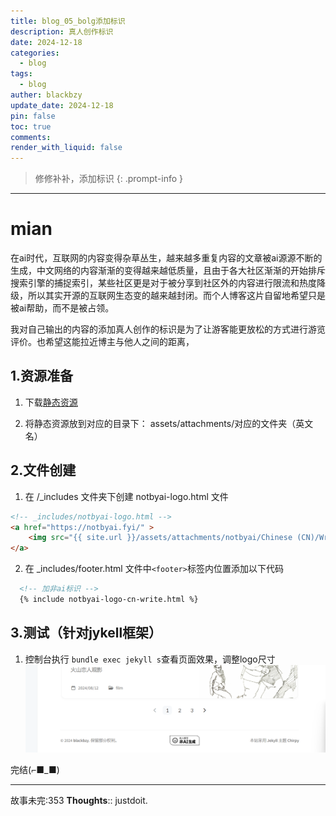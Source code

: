 ```yaml
---
title: blog_05_bolg添加标识
description: 真人创作标识
date: 2024-12-18
categories:
  - blog
tags:
  - blog
auther: blackbzy
update_date: 2024-12-18
pin: false
toc: true
comments: 
render_with_liquid: false
---
```


> 修修补补，添加标识
{: .prompt-info }

---

# mian
在ai时代，互联网的内容变得杂草丛生，越来越多重复内容的文章被ai源源不断的生成，中文网络的内容渐渐的变得越来越低质量，且由于各大社区渐渐的开始排斥搜索引擎的捕捉索引，某些社区更是对于被分享到社区外的内容进行限流和热度降级，所以其实开源的互联网生态变的越来越封闭。而个人博客这片自留地希望只是被ai帮助，而不是被占领。

我对自己输出的内容的添加真人创作的标识是为了让游客能更放松的方式进行游览评价。也希望这能拉近博主与他人之间的距离，
## 1.资源准备
1. 下载[静态资源](https://notbyai.fyi/help/#)

2. 将静态资源放到对应的目录下： assets/attachments/对应的文件夹（英文名）
## 2.文件创建
1. 在 /_includes 文件夹下创建 notbyai-logo.html 文件
```html
<!-- _includes/notbyai-logo.html -->
<a href="https://notbyai.fyi/" >
    <img src="{{ site.url }}/assets/attachments/notbyai/Chinese (CN)/Written By Human/Written-By-Human-Not-By-AI-Badge-white.png" alt="非ai创作" style="height: 30px; max-width: 100%;">
</a>
```
2. 在 _includes/footer.html 文件中`<footer>`标签内位置添加以下代码
```html
  <!-- 加非ai标识 -->
  {% include notbyai-logo-cn-write.html %}
```
## 3.测试（针对jykell框架）
1. 控制台执行 `bundle exec jekyll s`查看页面效果，调整logo尺寸
![img](assets/attachments/blogs-notbyai/blogs-notbyai01.png)

完结(⌐■_■)



---
故事未完:353
**Thoughts**:: justdoit.
